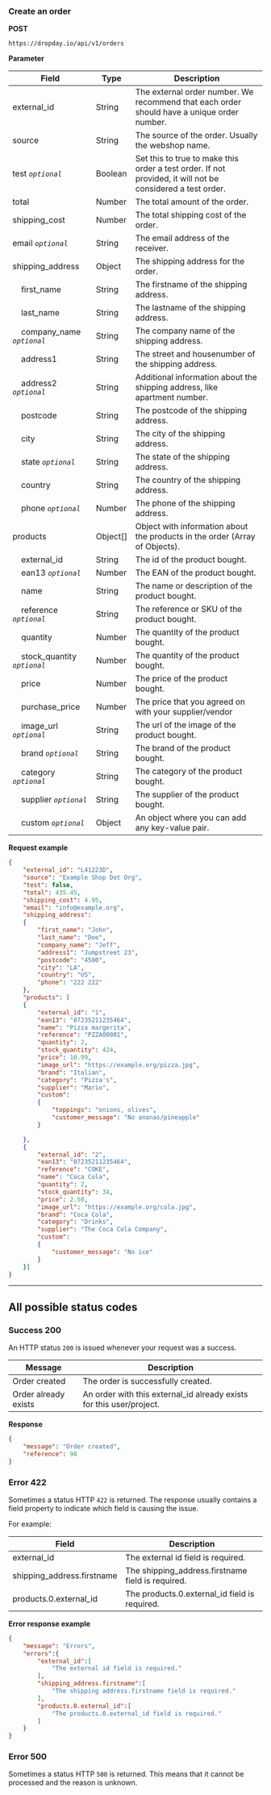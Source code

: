 ### Create an order

**POST**

```
https://dropday.io/api/v1/orders
```

**Parameter**

| Field                                                 | Type     | Description                                                                                               |
| ----------------------------------------------------- | -------- | --------------------------------------------------------------------------------------------------------- |
| external_id                                           | String   | The external order number. We recommend that each order should have a unique order number.                |
| source                                                | String   | The source of the order. Usually the webshop name.                                                        |
| test *`optional`*                                     | Boolean  | Set this to true to make this order a test order. If not provided, it will not be considered a test order.|
| total                                                 | Number   | The total amount of the order.                                                                            |
| shipping_cost                                         | Number   | The total shipping cost of the order.                                                                     |
| email *`optional`*                                    | String   | The email address of the receiver.                                                                        |
| shipping_address                                      | Object   | The shipping address for the order.                                                                       |
| &nbsp;&nbsp;&nbsp;&nbsp;first_name                    | String   | The firstname of the shipping address.                                                                    |
| &nbsp;&nbsp;&nbsp;&nbsp;last_name                     | String   | The lastname of the shipping address.                                                                     |
| &nbsp;&nbsp;&nbsp;&nbsp;company_name *`optional`*     | String   | The company name of the shipping address.                                                                 |
| &nbsp;&nbsp;&nbsp;&nbsp;address1                      | String   | The street and housenumber of the shipping address.                                                       |
| &nbsp;&nbsp;&nbsp;&nbsp;address2 *`optional`*         | String   | Additional information about the shipping address, like apartment number.                                 |
| &nbsp;&nbsp;&nbsp;&nbsp;postcode                      | String   | The postcode of the shipping address.                                                                     |
| &nbsp;&nbsp;&nbsp;&nbsp;city                          | String   | The city of the shipping address.                                                                         |
| &nbsp;&nbsp;&nbsp;&nbsp;state *`optional`*            | String   | The state of the shipping address.                                                                        |
| &nbsp;&nbsp;&nbsp;&nbsp;country                       | String   | The country of the shipping address.                                                                      |
| &nbsp;&nbsp;&nbsp;&nbsp;phone *`optional`*            | Number   | The phone of the shipping address.                                                                        |
| products                                              | Object[] | Object with information about the products in the order (Array of Objects).                               |
| &nbsp;&nbsp;&nbsp;&nbsp;external_id                   | String   | The id of the product bought.                                                                             |
| &nbsp;&nbsp;&nbsp;&nbsp;ean13 *`optional`*            | Number   | The EAN of the product bought.                                                                            |
| &nbsp;&nbsp;&nbsp;&nbsp;name                          | String   | The name or description of the product bought.                                                            |
| &nbsp;&nbsp;&nbsp;&nbsp;reference *`optional`*        | String   | The reference or SKU of the product bought.                                                               |
| &nbsp;&nbsp;&nbsp;&nbsp;quantity                      | Number   | The quantity of the product bought.                                                                       |
| &nbsp;&nbsp;&nbsp;&nbsp;stock_quantity *`optional`*   | Number   | The quantity of the product bought.                                                                       |
| &nbsp;&nbsp;&nbsp;&nbsp;price                         | Number   | The price of the product bought.                                                                          |
| &nbsp;&nbsp;&nbsp;&nbsp;purchase_price                | Number   | The price that you agreed on with your supplier/vendor                                                    |
| &nbsp;&nbsp;&nbsp;&nbsp;image_url *`optional`*        | String   | The url of the image of the product bought.                                                               |
| &nbsp;&nbsp;&nbsp;&nbsp;brand *`optional`*            | String   | The brand of the product bought.                                                                          |
| &nbsp;&nbsp;&nbsp;&nbsp;category *`optional`*         | String   | The category of the product bought.                                                                       |
| &nbsp;&nbsp;&nbsp;&nbsp;supplier *`optional`*         | String   | The supplier of the product bought.                                                                       |
| &nbsp;&nbsp;&nbsp;&nbsp;custom *`optional`*           | Object   | An object where you can add any key-value pair.                                                           |

**Request example**

```json
{
    "external_id": "L41223D",
    "source": "Example Shop Dot Org",
    "test": false,
    "total": 435.45,
    "shipping_cost": 4.95,
    "email": "info@example.org",
    "shipping_address":
    {
        "first_name": "John",
        "last_name": "Doe",
        "company_name": "Jeff",
        "address1": "Jumpstreet 23",
        "postcode": "4500",
        "city": "LA",
        "country": "US",
        "phone": "222 222"
    },
    "products": [
    {
        "external_id": "1",
        "ean13": "87235211235464",
        "name": "Pizza margerita",
        "reference": "PZZA00001",
        "quantity": 2,
        "stock_quantity": 424,
        "price": 10.99,
        "image_url": "https://example.org/pizza.jpg",
        "brand": "Italian",
        "category": "Pizza's",
        "supplier": "Mario",
        "custom":
        {
            "toppings": "onions, olives",
            "customer_message": "No ananas/pineapple"
        }

    },
    {
        "external_id": "2",
        "ean13": "07235211235464",
        "reference": "COKE",
        "name": "Coca Cola",
        "quantity": 2,
        "stock_quantity": 34,
        "price": 2.50,
        "image_url": "https://example.org/cola.jpg",
        "brand": "Coca Cola",
        "category": "Drinks",
        "supplier": "The Coca Cola Company",
        "custom":
        {
            "customer_message": "No ice"
        }
    }]
}
```

---

## All possible status codes


### Success 200

An HTTP status `200` is issued whenever your request was a success.

| Message              | Description                                                           |
| -------------------- | --------------------------------------------------------------------- |
| Order created        | The order is successfully created.                                    |
| Order already exists | An order with this external_id already exists for this user\/project. |


**Response**

```json
{
    "message": "Order created",
    "reference": 98
}
```

### Error 422

Sometimes a status HTTP `422` is returned. The response usually contains a field property to indicate which field is causing the issue.

For example: 


| Field                         | Description                                        |
| ----------------------------- | -------------------------------------------------- |
| external_id                   | The external id field is required.                 |
| shipping_address.firstname    | The shipping_address.firstname field is required.  |
| products.0.external_id        | The products.0.external_id field is required.      |


**Error response example**

```json
{
    "message": "Errors",
    "errors":{
        "external_id":[
            "The external id field is required."
        ],
        "shipping_address.firstname":[
            "The shipping address.firstname field is required."
        ],
        "products.0.external_id":[
            "The products.0.external_id field is required."
        ]
    }
}
```

### Error 500

Sometimes a status HTTP `500` is returned. This means that it cannot be processed and the reason is unknown. 

